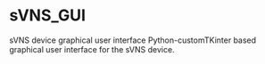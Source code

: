 # sVNS_GUI
sVNS device graphical user interface
Python-customTKinter based graphical user interface for the sVNS device.
